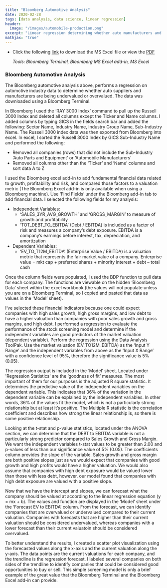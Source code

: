 ```yaml
---
title: "Bloomberg Automotive Analysis"
date: 2020-02-28
tags: [data analysis, data science, linear regression]
header:
  image: "/images/automobile-production.png" 
excerpt: "Linear regression determining whether auto manufacturers and suppliers are overvalued or undervalued. _Tools: Bloomberg Terminal, Bloomberg MS Excel add-in, MS Excel_"
mathjax: "true"
---
```

- Click the following [link](https://github.com/mdreck/mdreck.github.io/blob/master/bloomberg_analysis/bloomberg_analysis.xlsx) to download the MS Excel file or view the [PDF](https://github.com/mdreck/mdreck.github.io/blob/master/bloomberg_analysis/bloomberg_analysis.pdf)

  _Tools: Bloomberg Terminal, Bloomberg MS Excel add-in, MS Excel_

### Bloomberg Automotive Analysis
 The Bloomberg automotive analysis above, performs a regression on automotive industry data to determine whether auto suppliers and manufacturers are being undervalued or overvalued. The data was downloaded using a Bloomberg Terminal.
 
In Bloomberg I used the ‘RAY 3000 Index’ command to pull up the Russell 3000 Index and deleted all columns except the Ticker and Name columns. I added columns by typing GICS in the fields search bar and added the following: Sector Name, Industry Name, Industry Group Name, Sub-Industry Name. The Russell 3000 index data was then exported from Bloomberg into excel.
In excel, I sorted the Russell 3000 Index by GICS Sub-Industry Name and performed the following: 
- Removed all companies (rows) that did not include the Sub-Industry ‘Auto Parts and Equipment’ or ‘Automobile Manufacturers’
- Removed all columns other than the ‘Ticker’ and ‘Name’ columns and sort data A to Z

I used the Bloomberg excel add-in to add fundamental financial data related to growth, profitability and risk, and compared those factors to a valuation metric (The Bloomberg Excel add-in is only available when using a Bloomberg machine). 
Use ‘Find Fields’ under the Bloomberg add-in tab to add financial data. I selected the following fields for my analysis:
- Independent Variables:
  - ‘SALES_3YR_AVG_GROWTH’ and ‘GROSS_MARGIN’ to measure of growth and profitability 
  - ‘TOT_DEBT_TO_EBITDA’ (Debt / EBITDA) is included as a factor of risk and measures a company’s debt exposure. EBITDA is a company’s earnings before interest, tax, depreciation, and amortization
- Dependent Variables:
  - ‘EV_TO_T12M_EBITDA’ (Enterprise Value / EBITDA) is a valuation metric that represents the fair market value of a company. Enterprise value = mkt cap + preferred shares + minority interest + debt – total cash

Once the column fields were populated, I used the BDP function to pull data for each company. The functions are viewable on the hidden ‘Bloomberg Data’ sheet within the excel workbook (the values will not populate unless you are on a Bloomberg Terminal, so I copied and pasted that data as values in the ‘Model’ sheet).

I’ve selected these financial indicators because one could expect companies with high sales growth, high gross margins, and low debt to have a higher valuation than companies with poor sales growth and gross margins, and high debt. I performed a regression to evaluate the performance of the stock screening model and determine if the independent variables are good predictors of the market valuation (dependent variable). Perform the regression using the Data Analysis ToolPak. Use the market valuation (EV_TO12M_EBITDA) as the ‘Input Y Range’ and the independent variables from above as the ‘Input X Range’ with a confidence level of 95%, therefore the significance value is 5% (0.05). 

The regression output is included in the ‘Model’ sheet. Located under 'Regression Statistics' are the ‘goodness of fit’ measures. The most important of them for our purposes is the adjusted R square statistic. It determines the predictive value of the independent variables on the dependent variable. This indicates that 36% of the variation in the dependent variable can be explained by the independent variables. In other words, 36% of the values fit the model, which is not a particularly strong relationship but at least it’s positive. The Multiple R statistic is the correlation coefficient and describes how strong the linear relationship is, so there is some positive relationship. 
 
Looking at the t-stat and p-value statistics, located under the ANOVA section, we can determine that the DEBT to EBITDA variable is not a particularly strong predictor compared to Sales Growth and Gross Margin. We want the independent variables t-stat values to be greater than 2.00 and p-values of less than our significance value of 5% (0.05). The coefficients column provides the slope of the variable. Sales growth and gross margin are both positive slopes just as we would expect that companies with good growth and high profits would have a higher valuation. We would also assume that companies with high debt exposure would be valued lower than those with less debt, however, our model found that companies with high debt exposure are valued with a positive slope. 

Now that we have the intercept and slopes, we can forecast what the company should be valued at according to the linear regression equation (y = mx + b). The values and function are displayed in the ‘Model’ sheet under the ‘Forecast EV to EBITDA’ column. From the forecast, we can identify companies that are overvalued or undervalued compared to their current valuation. Companies with forecasts that are higher than their current valuation should be considered undervalued, whereas companies with a lower forecast than their current valuatoin should be considered overvalued. 

To better understand the results, I created a scatter plot visualization using the forecasted values along the x-axis and the current valuation along the y-axis. The data points are the current valuations for each company, and the trendline is the regression forecast. I labeled several companies on both sides of the trendline to identify companies that could be considered good opportunities to buy or sell. This simple screening model is only a brief example of the great value that the Bloomberg Terminal and the Bloomberg Excel add-in can provide.

